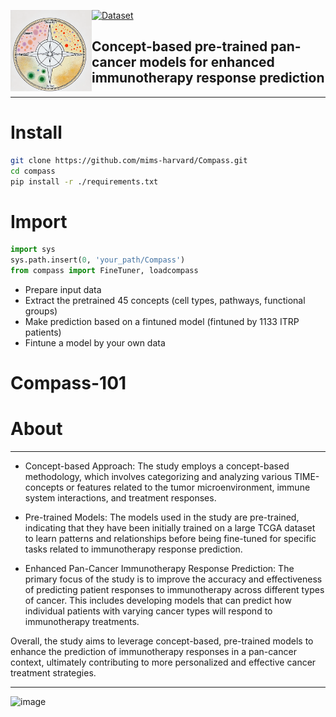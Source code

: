 <a href="url"><img src="./misc/compass_logo.png" align="left" height="130" width="130" ></a>


[![Dataset](https://img.shields.io/badge/datasets-ITRP-green)](https://zitniklab.hms.harvard.edu/compass-101/data)
## Concept-based pre-trained pan-cancer models for enhanced immunotherapy response prediction

-----

# Install
```bash
git clone https://github.com/mims-harvard/Compass.git
cd compass
pip install -r ./requirements.txt
```


# Import
```python
import sys
sys.path.insert(0, 'your_path/Compass')
from compass import FineTuner, loadcompass
```
  * Prepare input data
  * Extract the pretrained 45 concepts (cell types, pathways, functional groups)
  * Make prediction based on a fintuned model (fintuned by 1133 ITRP patients)
  * Fintune a model by your own data

# Compass-101

# About
----


* Concept-based Approach: The study employs a concept-based methodology, which involves categorizing and analyzing various TIME-concepts or features related to the tumor microenvironment, immune system interactions, and treatment responses.

* Pre-trained Models: The models used in the study are pre-trained, indicating that they have been initially trained on a large TCGA dataset to learn patterns and relationships before being fine-tuned for specific tasks related to immunotherapy response prediction.

* Enhanced Pan-Cancer Immunotherapy Response Prediction: The primary focus of the study is to improve the accuracy and effectiveness of predicting patient responses to immunotherapy across different types of cancer. This includes developing models that can predict how individual patients with varying cancer types will respond to immunotherapy treatments.

Overall, the study aims to leverage concept-based, pre-trained models to enhance the prediction of immunotherapy responses in a pan-cancer context, ultimately contributing to more personalized and effective cancer treatment strategies.

----------

![image](https://github.com/mims-harvard/mims-responder/assets/21102929/0e0916fe-e040-4870-b5ac-0e1166ad188e)





